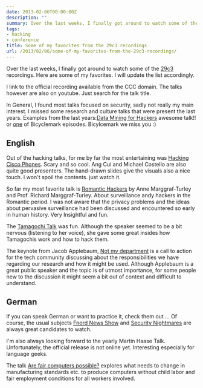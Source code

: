 ```yaml
---
date: 2013-02-06T00:00:00Z
description: ""
summary: Over the last weeks, I finally got around to watch some of the ...
tags:
- hacking
- conference
title: Some of my favorites from the 29c3 recordings
url: /2013/02/06/some-of-my-favorites-from-the-29c3-recordings/
---
```


Over the last weeks, I finally got around to watch some of the [29c3](https://events.ccc.de/congress/2012/wiki/Main_Page) recordings. Here are some of my favorites. I will update the list accordingly.

I link to the official recording available from the CCC domain. The talks however are also on youtube. Just search for the talk title.

In General, I found most talks focused on security, sadly not really my main interest. I missed some research and culture talks that were present the last years. Examples from the last years:[Data Mining for Hackers](http://www.youtube.com/watch?v=mS4k0hFhPeQ) awesome talk!! or [one](http://www.youtube.com/watch?v=Lxf60pRz1tM) of Bicyclemark episodes. Bicylcemark we miss you :)

## English

Out of the hacking talks, for me by far the most entertaining was [Hacking Cisco Phones](http://media.ccc.de/browse/congress/2012/29c3-5400-en-hacking_cisco_phones_h264.html). Scary and so cool. Ang Cui and Michael Costello are also quite good presenters. The hand-drawn slides give the visuals also a nice touch. I won't spoil the contents. just watch it.

So far my most favorite talk is [Romantic Hackers](http://media.ccc.de/browse/congress/2012/29c3-5138-en-romantichackers_h264.html) by Anne Marggraf-Turley and Prof. Richard Marggraf-Turley. About surveillance andy hackers in the Romantic period. I was not aware that the privacy problems and the ideas about pervasive surveillance had been discussed and encountered so early in human history. Very Insightful and fun.

The [Tamagochi Talk](http://media.ccc.de/browse/congress/2012/29c3-5088-en-many_tamagotchis_were_harmed_in_the_making_of_this_presentation_h264.html) was fun. Although the speaker seemed to be a bit nervous (listening to her voice), she gave some great insides how Tamagochis work and how to hack them. 

The keynote from Jacob Applebaum, [Not my department](http://media.ccc.de/browse/congress/2012/29c3-5385-en-not_my_department_h264.html) is a call to action for the tech community discussing about the responsibilities we have regarding our research and how it might be used. Although Applebaum is a great public speaker and the topic is of utmost importance, for some people new to the discussion it might seem a bit out of context and difficult to understand.

## German 

If you can speak German or want to practice it, check them out ...
Of course, the usual subjects [Fnord News Show](http://media.ccc.de/browse/congress/2012/29c3-5198-en-de-fnord_jahresrueckblick2012_h264.html) and [Security Nightmares](http://media.ccc.de/browse/congress/2012/29c3-5244-de-en-security_nightmares2012_h264.html) are always great candidates to watch. 

I'm also always looking forward to the yearly Martin Haase Talk. Unfortunately, the official release is not online yet. Interesting especially for language geeks.

The talk [Are fair computers possible?](http://media.ccc.de/browse/congress/2012/29c3-5121-de-en-sind_faire_computer_moeglich_h264.html) explores what needs to change in manufacturing standards etc. to produce computers without child labor and fair employment conditions for all workers involved.



